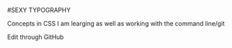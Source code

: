 #SEXY TYPOGRAPHY

Concepts in CSS I am learging as well as working with the command line/git

Edit through GitHub
